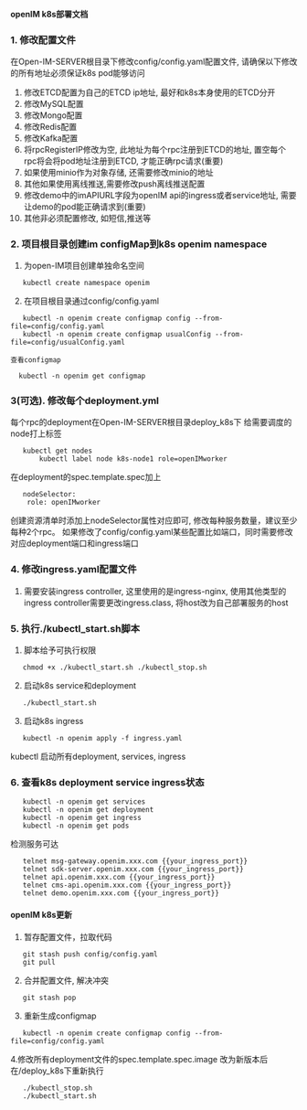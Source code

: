 #### openIM k8s部署文档
### 1. 修改配置文件
在Open-IM-SERVER根目录下修改config/config.yaml配置文件, 请确保以下修改的所有地址必须保证k8s pod能够访问
1. 修改ETCD配置为自己的ETCD ip地址, 最好和k8s本身使用的ETCD分开
2. 修改MySQL配置
3. 修改Mongo配置
4. 修改Redis配置
5. 修改Kafka配置
6. 将rpcRegisterIP修改为空, 此地址为每个rpc注册到ETCD的地址, 置空每个rpc将会将pod地址注册到ETCD, 才能正确rpc请求(重要)
7. 如果使用minio作为对象存储, 还需要修改minio的地址
8. 其他如果使用离线推送,需要修改push离线推送配置
9. 修改demo中的imAPIURL字段为openIM api的ingress或者service地址, 需要让demo的pod能正确请求到(重要)
10. 其他非必须配置修改, 如短信,推送等

### 2. 项目根目录创建im configMap到k8s openim namespace
1. 为open-IM项目创建单独命名空间
 ```  
    kubectl create namespace openim
 ```  
2. 在项目根目录通过config/config.yaml  
 ```  
    kubectl -n openim create configmap config --from-file=config/config.yaml
    kubectl -n openim create configmap usualConfig --from-file=config/usualConfig.yaml
 ```
    查看configmap
 ```
   kubectl -n openim get configmap
 ``` 

### 3(可选). 修改每个deployment.yml
  每个rpc的deployment在Open-IM-SERVER根目录deploy_k8s下
  给需要调度的node打上标签
 ```
    kubectl get nodes
        kubectl label node k8s-node1 role=openIMworker
 ```
  在deployment的spec.template.spec加上
 ```
    nodeSelector:
     role: openIMworker
 ``` 
   创建资源清单时添加上nodeSelector属性对应即可,
   修改每种服务数量，建议至少每种2个rpc。
   如果修改了config/config.yaml某些配置比如端口，同时需要修改对应deployment端口和ingress端口


### 4. 修改ingress.yaml配置文件
1. 需要安装ingress controller, 这里使用的是ingress-nginx, 使用其他类型的ingress controller需要更改ingress.class, 将host改为自己部署服务的host

### 5. 执行./kubectl_start.sh脚本
1. 脚本给予可执行权限
 ```
    chmod +x ./kubectl_start.sh ./kubectl_stop.sh
 ```
2. 启动k8s service和deployment 
 ```
    ./kubectl_start.sh
 ``` 
3. 启动k8s ingress
 ```
    kubectl -n openim apply -f ingress.yaml
 ```
kubectl 启动所有deployment, services, ingress

### 6. 查看k8s deployment service ingress状态

 ```
    kubectl -n openim get services
    kubectl -n openim get deployment
    kubectl -n openim get ingress
    kubectl -n openim get pods
 ```
 检测服务可达
 ```
    telnet msg-gateway.openim.xxx.com {{your_ingress_port}}
    telnet sdk-server.openim.xxx.com {{your_ingress_port}}
    telnet api.openim.xxx.com {{your_ingress_port}}
    telnet cms-api.openim.xxx.com {{your_ingress_port}}
    telnet demo.openim.xxx.com {{your_ingress_port}}
 ```

#### openIM k8s更新
1. 暂存配置文件，拉取代码
 ```
    git stash push config/config.yaml
    git pull
 ```
2. 合并配置文件, 解决冲突
 ```
    git stash pop
 ```
3. 重新生成configmap
 ```
    kubectl -n openim create configmap config --from-file=config/config.yaml
 ```
4.修改所有deployment文件的spec.template.spec.image 改为新版本后在/deploy_k8s下重新执行
 ```
    ./kubectl_stop.sh
    ./kubectl_start.sh
 ```